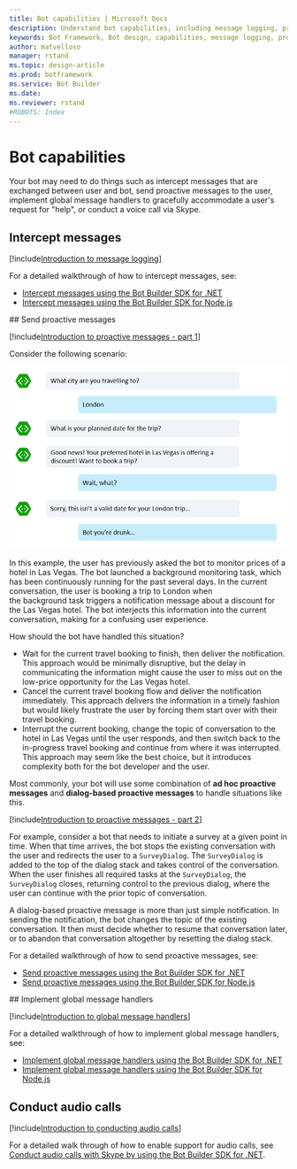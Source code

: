 ```yaml
---
title: Bot capabilities | Microsoft Docs
description: Understand bot capabilities, including message logging, proactive messages, calling and IVR, and global message handlers.
keywords: Bot Framework, Bot design, capabilities, message logging, proactive messages, calling and IVR bots, global message handlers
author: matvelloso
manager: rstand
ms.topic: design-article
ms.prod: botframework
ms.service: Bot Builder
ms.date:
ms.reviewer: rstand
#ROBOTS: Index
---
```


# Bot capabilities

Your bot may need to do things such as 
intercept messages that are exchanged between user and bot, 
send proactive messages to the user, 
implement global message handlers to gracefully accommodate a user's request for "help", 
or conduct a voice call via Skype. 

## Intercept messages

[!include[Introduction to message logging](../includes/snippet-message-logging-intro.md)]

For a detailed walkthrough of how to intercept messages, see:
- [Intercept messages using the Bot Builder SDK for .NET](bot-framework-dotnet-middleware.md)
- [Intercept messages using the Bot Builder SDK for Node.js](bot-framework-nodejs-howto-middleware.md)

##<a id="proactiveMsg"></a> Send proactive messages

[!include[Introduction to proactive messages - part 1](../includes/snippet-proactive-messages-intro-1.md)]

Consider the following scenario:

![how users talk](media/designing-bots/capabilities/proactive1.png)

In this example, the user has previously asked the bot to monitor prices of a hotel in Las Vegas. 
The bot launched a background monitoring task, which has been continuously running for the past several days. 
In the current conversation, the user is booking a trip to London when  
the background task triggers a notification message about a discount for the Las Vegas hotel.
The bot interjects this information into the current conversation, making for a confusing user experience. 

How should the bot have handled this situation? 

- Wait for the current travel booking to finish, then deliver the notification. This approach would be minimally disruptive, but the delay in communicating the information might cause the user to miss out on the low-price opportunity for the Las Vegas hotel. 
- Cancel the current travel booking flow and deliver the notification immediately. This approach delivers the information in a timely fashion but would likely frustrate the user by forcing them start over with their travel booking. 
- Interrupt the current booking, change the topic of conversation to the hotel in Las Vegas until the user responds, and then switch back to the in-progress travel booking and continue from where it was interrupted. This approach may seem like the best choice, but it introduces complexity both for the bot developer and the user.

Most commonly, your bot will use some combination of **ad hoc proactive messages** and **dialog-based proactive messages** to handle situations like this. 

[!include[Introduction to proactive messages - part 2](../includes/snippet-proactive-messages-intro-2.md)]

For example, consider a bot that needs to initiate a survey at a given point in time. 
When that time arrives, the bot stops the existing conversation with the user and 
redirects the user to a `SurveyDialog`. 
The `SurveyDialog` is added to the top of the dialog stack and takes control of the conversation. 
When the user finishes all required tasks at the `SurveyDialog`, the `SurveyDialog` closes,
 returning control to the previous dialog, where the user can continue with the prior topic of conversation.

A dialog-based proactive message is more than just simple notification. 
In sending the notification, the bot changes the topic of the existing conversation. 
It then must decide whether to resume that conversation later, or to abandon that conversation altogether by resetting the dialog stack. 

For a detailed walkthrough of how to send proactive messages, see:
- [Send proactive messages using the Bot Builder SDK for .NET](~/bot-framework-dotnet-proactive-messages.md)
- [Send proactive messages using the Bot Builder SDK for Node.js](~/bot-framework-nodejs-howto-proactive-messages.md)

##<a id="global-message-handlers"></a> Implement global message handlers

[!include[Introduction to global message handlers](../includes/snippet-global-handlers-intro.md)]

For a detailed walkthrough of how to implement global message handlers, see:
- [Implement global message handlers using the Bot Builder SDK for .NET](bot-framework-dotnet-global-handlers.md)
- [Implement global message handlers using the Bot Builder SDK for Node.js](bot-framework-nodejs-howto-global-handlers.md)

## Conduct audio calls

[!include[Introduction to conducting audio calls](../includes/snippet-audio-call-intro.md)]

For a detailed walk through of how to enable support for audio calls, see [Conduct audio calls with Skype by using the Bot Builder SDK for .NET](bot-framework-dotnet-audio-calls.md).
